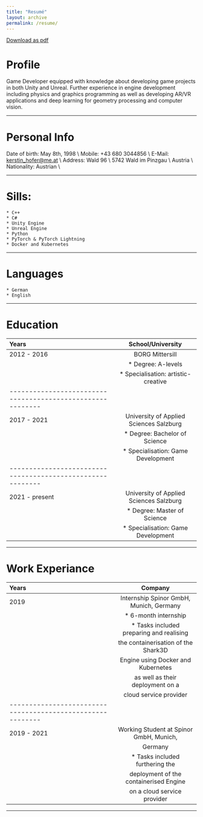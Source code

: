 ```yaml
---
title: "Resumé"
layout: archive
permalink: /resume/
---
```

<a href="assets/data/resume_hofer_kerstin.pdf" class="btn btn--primary">Download as pdf</a>

# Profile

Game Developer equipped with knowledge about developing game projects in 
both Unity and Unreal. Further experience in engine development including 
physics and graphics programming as well as developing AR/VR applications and 
deep learning for geometry processing and computer vision.

---

# Personal Info

Date of birth: May 8th, 1998 \\
Mobile: +43 680 3044856 \\
E-Mail: kerstin_hofer@me.at \\
Address: Wald 96 \\
         5742 Wald im Pinzgau \\
         Austria \\
Nationality: Austrian \\

---

# Sills:

    * C++
    * C#
    * Unity Engine
    * Unreal Engine
    * Python
    * PyTorch & PyTorch Lightning
    * Docker and Kubernetes
    
---
   
# Languages

    * German
    * English

---

# Education

| Years          | School/University                       |
|:---------------|:---------------------------------------:|
| 2012 - 2016    | BORG Mittersill                         |
|                |  * Degree: A-levels                     |
|                |  * Specialisation: artistic-creative    |
|----------------------------------------------------------|
| 2017 - 2021    | University of Applied Sciences Salzburg |
|                |  * Degree: Bachelor of Science          |
|                |  * Specialisation: Game Development     |
|----------------------------------------------------------|
| 2021 - present | University of Applied Sciences Salzburg |
|                |  * Degree: Master of Science            |
|                |  * Specialisation: Game Development     |

---

# Work Experiance

| Years          | Company                                 |
|:---------------|:---------------------------------------:|
| 2019           | Internship Spinor GmbH, Munich, Germany |
|                |  * 6-month internship                   |
|                |  * Tasks included preparing and realising |
|                |    the containerisation of the Shark3D  |
|                |    Engine using Docker and Kubernetes   |
|                |    as well as their deployment on a     |
|                |    cloud service provider               |
|----------------------------------------------------------|
| 2019 - 2021    | Working Student at Spinor GmbH, Munich, |
|                | Germany                                 |
|                |  * Tasks included furthering the        |
|                |    deployment of the containerised Engine |
|                |    on a cloud service provider          |

---